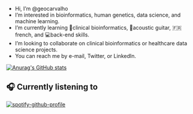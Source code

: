 - Hi, I’m @geocarvalho
- I’m interested in bioinformatics, human genetics, data science, and machine learning.
- I’m currently learning 🧬clinical bioinformatics, 🎸acoustic guitar, 🇫🇷french, and 💻back-end skills.
- I’m looking to collaborate on clinical bioinformatics or healthcare data science projects.
- You can reach me by e-mail, Twitter, or LinkedIn.

[![Anurag's GitHub stats](https://github-readme-stats.vercel.app/api?username=geocarvalho)](https://github.com/anuraghazra/github-readme-stats)

## :headphones: Currently listening to 

[![spotify-github-profile](https://spotify-github-profile.vercel.app/api/view?uid=geopandah&cover_image=true&theme=default&show_offline=false&background_color=121212&interchange=false&bar_color=924eb1&bar_color_cover=true)](https://spotify-github-profile.vercel.app/api/view?uid=geopandah&redirect=true)
</p>
<!---
geocarvalho/geocarvalho is a ✨ special ✨ repository because its `README.md` (this file) appears on your GitHub profile.
You can click the Preview link to take a look at your changes.
--->
